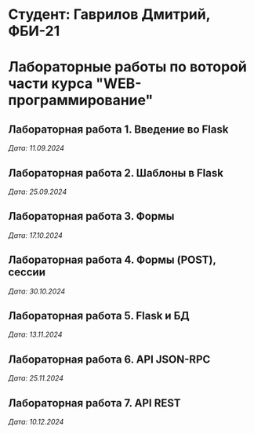 # Студент: Гаврилов Дмитрий, ФБИ-21

# Лабораторные работы по воторой части курса "WEB-программирование"

## Лабораторная работа 1. Введение во Flask

*Дата: 11.09.2024*


## Лабораторная работа 2. Шаблоны в Flask

*Дата: 25.09.2024*

## Лабораторная работа 3. Формы

*Дата: 17.10.2024*

## Лабораторная работа 4. Формы (POST), сессии
*Дата: 30.10.2024*

## Лабораторная работа 5. Flask и БД
*Дата: 13.11.2024*

## Лабораторная работа 6. API JSON-RPC
*Дата: 25.11.2024*

## Лабораторная работа 7. API REST
*Дата: 10.12.2024*